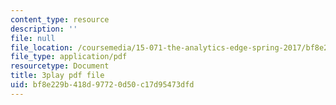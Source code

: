 ```yaml
---
content_type: resource
description: ''
file: null
file_location: /coursemedia/15-071-the-analytics-edge-spring-2017/bf8e229b418d97720d50c17d95473dfd_X3dLfxatijE.pdf
file_type: application/pdf
resourcetype: Document
title: 3play pdf file
uid: bf8e229b-418d-9772-0d50-c17d95473dfd
---
```

